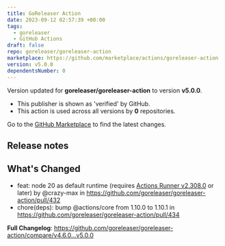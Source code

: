 ```yaml
---
title: GoReleaser Action
date: 2023-09-12 02:57:39 +00:00
tags:
  - goreleaser
  - GitHub Actions
draft: false
repo: goreleaser/goreleaser-action
marketplace: https://github.com/marketplace/actions/goreleaser-action
version: v5.0.0
dependentsNumber: 0
---
```



Version updated for **goreleaser/goreleaser-action** to version **v5.0.0**.
- This publisher is shown as 'verified' by GitHub.
- This action is used across all versions by **0** repositories.

Go to the [GitHub Marketplace](https://github.com/marketplace/actions/goreleaser-action) to find the latest changes.

## Release notes

## What's Changed
* feat: node 20 as default runtime (requires [Actions Runner v2.308.0](https://github.com/actions/runner/releases/tag/v2.308.0) or later) by @crazy-max in https://github.com/goreleaser/goreleaser-action/pull/432
* chore(deps): bump @actions/core from 1.10.0 to 1.10.1 in https://github.com/goreleaser/goreleaser-action/pull/434

**Full Changelog**: https://github.com/goreleaser/goreleaser-action/compare/v4.6.0...v5.0.0
